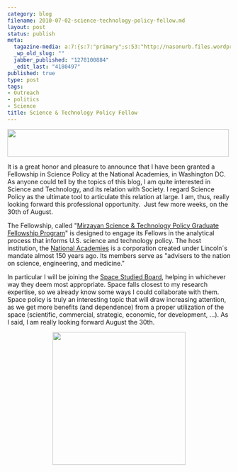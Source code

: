 ```yaml
--- 
category: blog
filename: 2010-07-02-science-technology-policy-fellow.md
layout: post
status: publish
meta: 
  tagazine-media: a:7:{s:7:"primary";s:53:"http://nasonurb.files.wordpress.com/2010/07/earth.gif";s:6:"images";a:2:{s:57:"http://nasonurb.files.wordpress.com/2010/07/picture-1.png";a:6:{s:8:"file_url";s:57:"http://nasonurb.files.wordpress.com/2010/07/picture-1.png";s:5:"width";s:3:"700";s:6:"height";s:2:"87";s:4:"type";s:5:"image";s:4:"area";s:5:"60900";s:9:"file_path";s:0:"";}s:53:"http://nasonurb.files.wordpress.com/2010/07/earth.gif";a:6:{s:8:"file_url";s:53:"http://nasonurb.files.wordpress.com/2010/07/earth.gif";s:5:"width";s:4:"1050";s:6:"height";s:4:"1050";s:4:"type";s:5:"image";s:4:"area";s:7:"1102500";s:9:"file_path";s:0:"";}}s:6:"videos";a:0:{}s:11:"image_count";s:1:"2";s:6:"author";s:7:"4180497";s:7:"blog_id";s:7:"8438084";s:9:"mod_stamp";s:19:"2010-07-22 17:46:01";}
  _wp_old_slug: ""
  jabber_published: "1278100884"
  _edit_last: "4180497"
published: true
type: post
tags: 
- Outreach
- politics
- Science
title: Science & Technology Policy Fellow
---
```

<a href="http://sites.nationalacademies.org/PGA/policyfellows/index.htm"><img class="aligncenter size-full wp-image-820" title="Picture 1" src="http://nasonurb.files.wordpress.com/2010/07/picture-1.png" alt="" width="500" height="62" /></a>

It is a great honor and pleasure to announce that I have been granted a Fellowship in Science Policy at the National Academies, in Washington DC. As anyone could tell by the topics of this blog, I am quite interested in Science and Technology, and its relation with Society. I regard Science Policy as the ultimate tool to articulate this relation at large. I am, thus, really looking forward this professional opportunity.  Just few more weeks, on the 30th of August.

The Fellowship, called "<a href="http://sites.nationalacademies.org/PGA/policyfellows/index.htm">Mirzayan Science &amp; Technology Policy Graduate Fellowship Program</a>" is designed to engage its Fellows in the analytical process that informs U.S. science and technology policy. The host institution, the <a href="www.nationalacademies.org/">National Academies</a> is a corporation created under Lincoln´s mandate almost 150 years ago. Its members serve as "advisers to the nation on science, engineering, and medicine."

<!--more-->In particular I will be joining the <a href="http://sites.nationalacademies.org/SSB/index.htm">Space Studied Board</a>, helping in whichever way they deem most appropriate. Space falls closest to my research expertise, so we already know some ways I could collaborate with them. Space policy is truly an interesting topic that will draw increasing attention, as we get more benefits (and dependence) from a proper utilization of the space (scientific, commercial, strategic, economic, for development, ...). As I said, I am really looking forward August the 30th.
<p style="text-align:center;"><a href="http://www.geo-informatie.nl/courses/grs21306/images/earth.gif"><img class="aligncenter size-full wp-image-822" title="earth" src="http://nasonurb.files.wordpress.com/2010/07/earth.gif" alt="" width="300" height="300" /></a></p>
